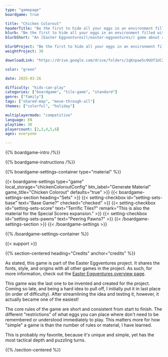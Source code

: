 ```yaml
---
type: "gamepage"
boardgame: true

title: "Chicken Colorout"
headerTitle: "Be the first to hide all your eggs in an environment filled with kids eager to find them again."
blurb: "Be the first to hide all your eggs in an environment filled with kids eager to find them again."
blurbShort: "An [Easter Eggventures](/easter-eggventures/) game about a reverse egg hunt: hide all your eggs in the best hiding spots so they will never be found again."

blurbProject: "Be the first to hide all your eggs in an environment filled with kids (or other forces) eager to find them again."
weightProject: 30

downloadLink: "https://drive.google.com/drive/folders/1qKnpae5c9UUf1UC2XiAmE01oGXPXsmJC"

color: "green"

date: 2025-03-26

difficulty: "kids-can-play"
categories: ["boardgame", "tile-game", "standard"]
genre: ["family"]
tags: ["shared-map", "move-through-all"]
themes: ["colorful", "holiday"]

multiplayermode: "competitive"
language: EN
playtime: 30
playercount: [2,3,4,5,6]
ages: everyone

---
```


{{% boardgame-intro /%}}

{{% boardgame-instructions /%}}

{{% boardgame-settings-container type="material" %}}

{{< boardgame-settings type="game" local_storage="chickenColoroutConfig" btn_label="Generate Material" game_title="Chicken Colorout" defaults="true" >}}
  {{< boardgame-settings-section heading="Sets" >}}
    {{< setting-checkbox id="setting-sets-base" text="Base Game?" checked="checked" >}}
    {{< setting-checkbox id="setting-sets-score" text="Terrific Tiles?" remark="This is also the material for the Special Scores expansion." >}}
    {{< setting-checkbox id="setting-sets-pawns" text="Peering Pawns?" >}} 
  {{< /boardgame-settings-section >}}
{{< /boardgame-settings >}}

{{% /boardgame-settings-container %}}

{{< support >}}

{{% section-centered heading="Credits" anchor="credits" %}}

As stated, this game is part of the Easter Eggventures project. It shares the fonts, style, and origins with all other games in the project. As such, for more information, check out the [Easter Eggventures overview page](/easter-eggventures/).

This game was the last one to be invented and created for the project. Coming so late, and being a hard idea to pull off, I initially put it in last place (in order of difficulty). After streamlining the idea and testing it, however, it actually became one of the easiest! 

The core rules of the game are short and consistent from start to finish. The different "restrictions" of what eggs you can place where don't need to be remembered or understood immediately to play. This matters more for how "simple" a game is than the number of rules or material, I have learned.

This is probably my favorite, because it's unique and simple, yet has the most tactical depth and puzzling turns.

{{% /section-centered %}}